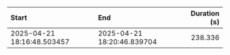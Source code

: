 | Start                      | End                        |   Duration (s) |
|:---------------------------|:---------------------------|---------------:|
| 2025-04-21 18:16:48.503457 | 2025-04-21 18:20:46.839704 |        238.336 |